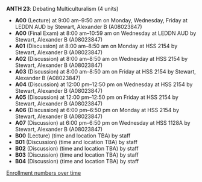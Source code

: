 **ANTH 23**: Debating Multiculturalism (4 units)

- **A00** (Lecture) at 9:00 am–9:50 am on Monday, Wednesday, Friday at LEDDN AUD by Stewart, Alexander B (A08023847)
- **A00** (Final Exam) at 8:00 am–10:59 am on Wednesday at LEDDN AUD by Stewart, Alexander B (A08023847)
- **A01** (Discussion) at 8:00 am–8:50 am on Monday at HSS 2154 by Stewart, Alexander B (A08023847)
- **A02** (Discussion) at 8:00 am–8:50 am on Wednesday at HSS 2154 by Stewart, Alexander B (A08023847)
- **A03** (Discussion) at 8:00 am–8:50 am on Friday at HSS 2154 by Stewart, Alexander B (A08023847)
- **A04** (Discussion) at 12:00 pm–12:50 pm on Wednesday at HSS 2154 by Stewart, Alexander B (A08023847)
- **A05** (Discussion) at 12:00 pm–12:50 pm on Friday at HSS 2154 by Stewart, Alexander B (A08023847)
- **A06** (Discussion) at 6:00 pm–6:50 pm on Monday at HSS 2154 by Stewart, Alexander B (A08023847)
- **A07** (Discussion) at 6:00 pm–6:50 pm on Wednesday at HSS 1128A by Stewart, Alexander B (A08023847)
- **B00** (Lecture) (time and location TBA) by staff
- **B01** (Discussion) (time and location TBA) by staff
- **B02** (Discussion) (time and location TBA) by staff
- **B03** (Discussion) (time and location TBA) by staff
- **B04** (Discussion) (time and location TBA) by staff

[Enrollment numbers over time](./ANTH23.tsv)
